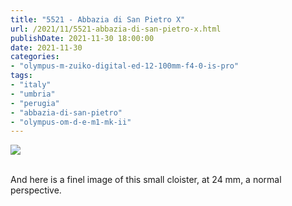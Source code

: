 ```yaml
---
title: "5521 - Abbazia di San Pietro X"
url: /2021/11/5521-abbazia-di-san-pietro-x.html
publishDate: 2021-11-30 18:00:00
date: 2021-11-30
categories:
- "olympus-m-zuiko-digital-ed-12-100mm-f4-0-is-pro"
tags:
- "italy"
- "umbria"
- "perugia"
- "abbazia-di-san-pietro"
- "olympus-om-d-e-m1-mk-ii"
---
```

<div class="container">
<div class="center"><a target="_blank" href="https://d25zfm9zpd7gm5.cloudfront.net/1200x1200/2019/20190902_111409_lr.jpg"><img class="webfeedsFeaturedVisual" src="https://d25zfm9zpd7gm5.cloudfront.net/0600x0600/2019/20190902_111409_lr.jpg" /></a></div>
</div>
<br />

And here is a finel image of this small cloister, at
24&nbsp;mm, a normal perspective.
